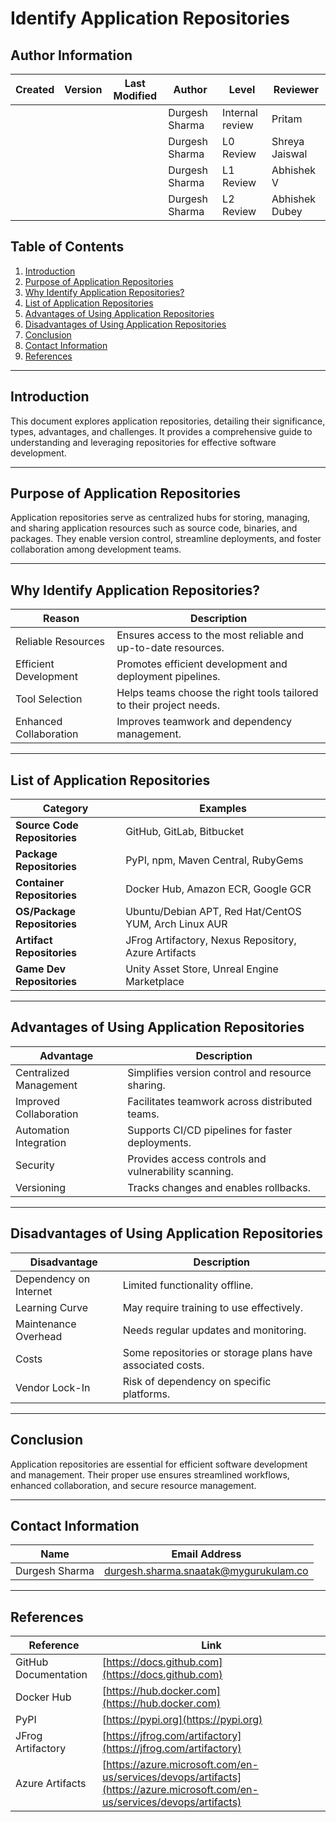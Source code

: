 
# Identify Application Repositories

## Author Information

| **Created**       | **Version** | **Last Modified** | **Author**        | **Level**            | **Reviewer**  |
|--------------------|-------------|-------------------|-------------------|----------------------|---------------|
|          |           |         |  Durgesh Sharma   | Internal review      | Pritam        |
|          |           |         |   Durgesh Sharma  | L0 Review            | Shreya Jaiswal|
|          |             |                   | Durgesh Sharma   | L1 Review            | Abhishek V    |
|          |             |                   |  Durgesh Sharma  | L2 Review            | Abhishek Dubey    |

## Table of Contents
1. [Introduction](#introduction)
2. [Purpose of Application Repositories](#purpose-of-application-repositories)
3. [Why Identify Application Repositories?](#why-identify-application-repositories)
4. [List of Application Repositories](#list-of-application-repositories)
5. [Advantages of Using Application Repositories](#advantages-of-using-application-repositories)
6. [Disadvantages of Using Application Repositories](#disadvantages-of-using-application-repositories)
7. [Conclusion](#conclusion)
8. [Contact Information](#contact-information)
9. [References](#references)

---

## Introduction
This document explores application repositories, detailing their significance, types, advantages, and challenges. It provides a comprehensive guide to understanding and leveraging repositories for effective software development.

---

## Purpose of Application Repositories
Application repositories serve as centralized hubs for storing, managing, and sharing application resources such as source code, binaries, and packages. They enable version control, streamline deployments, and foster collaboration among development teams.

---

## Why Identify Application Repositories?
| Reason                          | Description                                                                 |
|---------------------------------|-----------------------------------------------------------------------------|
| Reliable Resources             | Ensures access to the most reliable and up-to-date resources.              |
| Efficient Development           | Promotes efficient development and deployment pipelines.                   |
| Tool Selection                  | Helps teams choose the right tools tailored to their project needs.         |
| Enhanced Collaboration          | Improves teamwork and dependency management.                                |

---

## List of Application Repositories
| Category                     | Examples                                                                 |
|------------------------------|--------------------------------------------------------------------------|
| **Source Code Repositories** | GitHub, GitLab, Bitbucket                                               |
| **Package Repositories**     | PyPI, npm, Maven Central, RubyGems                                      |
| **Container Repositories**   | Docker Hub, Amazon ECR, Google GCR                                      |
| **OS/Package Repositories**  | Ubuntu/Debian APT, Red Hat/CentOS YUM, Arch Linux AUR                   |
| **Artifact Repositories**    | JFrog Artifactory, Nexus Repository, Azure Artifacts                    |
| **Game Dev Repositories**    | Unity Asset Store, Unreal Engine Marketplace                            |

---

## Advantages of Using Application Repositories
| Advantage               | Description                                                                      |
|-------------------------|----------------------------------------------------------------------------------|
| Centralized Management  | Simplifies version control and resource sharing.                                |
| Improved Collaboration  | Facilitates teamwork across distributed teams.                                  |
| Automation Integration  | Supports CI/CD pipelines for faster deployments.                               |
| Security                | Provides access controls and vulnerability scanning.                           |
| Versioning              | Tracks changes and enables rollbacks.                                          |

---

## Disadvantages of Using Application Repositories
| Disadvantage            | Description                                                                      |
|-------------------------|----------------------------------------------------------------------------------|
| Dependency on Internet  | Limited functionality offline.                                                  |
| Learning Curve          | May require training to use effectively.                                        |
| Maintenance Overhead    | Needs regular updates and monitoring.                                           |
| Costs                   | Some repositories or storage plans have associated costs.                       |
| Vendor Lock-In          | Risk of dependency on specific platforms.                                       |

---

## Conclusion
Application repositories are essential for efficient software development and management. Their proper use ensures streamlined workflows, enhanced collaboration, and secure resource management.


---

## Contact Information
| **Name**           | **Email Address**                                 |
|----------------|-----------------------------------------------|
| Durgesh Sharma | durgesh.sharma.snaatak@mygurukulam.co         |


---

## References
| Reference               | Link                                                                           |
|-------------------------|--------------------------------------------------------------------------------|
| GitHub Documentation    | [https://docs.github.com](https://docs.github.com)                             |
| Docker Hub              | [https://hub.docker.com](https://hub.docker.com)                               |
| PyPI                    | [https://pypi.org](https://pypi.org)                                           |
| JFrog Artifactory       | [https://jfrog.com/artifactory](https://jfrog.com/artifactory)                 |
| Azure Artifacts         | [https://azure.microsoft.com/en-us/services/devops/artifacts](https://azure.microsoft.com/en-us/services/devops/artifacts) |



